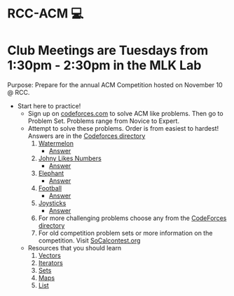 # RCC-ACM :computer:
# Club Meetings are Tuesdays from 1:30pm - 2:30pm in the MLK Lab
Purpose: Prepare for the annual ACM Competition hosted on November 10 @ RCC. 
* Start here to practice!
  - Sign up on [codeforces.com](http://codeforces.com/) to solve ACM like problems. Then go to Problem Set. Problems range from Novice to Expert. 
  - Attempt to solve these problems. Order is from easiest to hardest! Answers are in the [Codeforces directory](https://github.com/espinozahector/RCC-ACM/tree/master/CodeForces)
    1. [Watermelon](http://codeforces.com/problemset/problem/4/A)
        - [Answer](https://github.com/espinozahector/RCC-ACM/tree/master/CodeForces/Watermelon)
    2. [Johny Likes Numbers](http://codeforces.com/problemset/problem/678/A)
          - [Answer](https://github.com/espinozahector/RCC-ACM/blob/master/CodeForces/Johny%20Likes%20Numbers/main.cpp)
    3. [Elephant](http://codeforces.com/problemset/problem/617/A)
        - [Answer](https://github.com/espinozahector/RCC-ACM/tree/master/CodeForces/Elephant)
    4. [Football](http://codeforces.com/problemset/problem/96/A)
          - [Answer](https://github.com/espinozahector/RCC-ACM/tree/master/CodeForces/Football)
    5. [Joysticks](http://codeforces.com/problemset/problem/651/A)
          - [Answer](https://github.com/espinozahector/RCC-ACM/tree/master/CodeForces/Joysticks)
    6. For more challenging problems choose any from the [CodeForces directory](https://github.com/espinozahector/RCC-ACM/tree/master/CodeForces)
    7. For old competition problem sets or more information on the competition. Visit [SoCalcontest.org](http://socalcontest.org/current/index.shtml)
  - Resources that you should learn
    1. [Vectors](http://www.learncpp.com/cpp-tutorial/7-10-stdvector-capacity-and-stack-behavior/)
    2. [Iterators](https://www.cprogramming.com/tutorial/stl/iterators.html)
    3. [Sets](http://thispointer.com/stdset-tutorial-part-1-set-usage-details-with-default-sorting-criteria/)
    4. [Maps](http://thispointer.com/stdmap-tutorial-part-1-usage-detail-with-examples/)
    5. [List](https://www.cprogramming.com/tutorial/stl/stllist.html)
    

